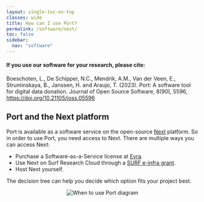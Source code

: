 ```yaml
---
layout: single-toc-on-top
classes: wide
title: How can I use Port?
permalink: /software/next/
toc: false
sidebar:
  nav: "software"
---
```


<div class="notice--info">
  <h4>If you use our software for your research, please cite:</h4>
  <p> Boeschoten, L., De Schipper, N.C., Mendrik, A.M., Van der Veen, E., 
  Struminskaya, B., Janssen, H. and Araujo, T. (2023). Port: A software tool for 
  digital data donation. Journal of Open Source Software, 8(90), 5596, 
  <a href="https://doi.org/10.21105/joss.05596">https://doi.org/10.21105/joss.05596</a></p>
</div>


## Port and the Next platform 

Port is available as a software service on the open-source [Next](https://next.eyra.co/) platform.
So in order to use Port, you need access to Next. There are multiple ways you can access Next:

* Purchase a Software-as-a-Service license at [Eyra](https://www.eyra.co/projects/data-donation).
* Use Next on Surf Research Cloud through a [SURF e-infra grant](https://www.surf.nl/en/access-to-compute-services).
* Host Next yourself.

The decision tree can help you decide which option fits your project best. 

<div style="text-align: center; width: 100%; margin: 0 auto;">
  <div class="svg-container"> 
    <img src="/assets/images/beslisboom.svg" alt="When to use Port diagram"> 
  </div>
</div>




